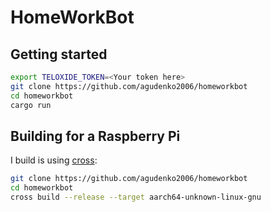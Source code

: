 # HomeWorkBot

## Getting started

```bash
export TELOXIDE_TOKEN=<Your token here>
git clone https://github.com/agudenko2006/homeworkbot
cd homeworkbot
cargo run
```

## Building for a Raspberry Pi

I build is using [cross](https://github.com/cross-rs/cross/wiki/Getting-Started):
```bash
git clone https://github.com/agudenko2006/homeworkbot
cd homeworkbot
cross build --release --target aarch64-unknown-linux-gnu
```
